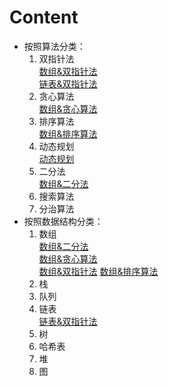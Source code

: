 # Content
* 按照算法分类：
    1. 双指针法  
    [数组&双指针法](./Note/数组&双指针法.md)  
    [链表&双指针法](./Note/链表&双指针法.md)  
    2. 贪心算法  
    [数组&贪心算法](./Note/数组&贪心算法.md)  
    3. 排序算法   
    [数组&排序算法](./Note/数组&排序算法.md)
    5. 动态规划  
    [动态规划](./Note/动态规划.md)
    6. 二分法  
    [数组&二分法](./Note/数组&二分法.md)  
    6. 搜索算法  
    7. 分治算法  
* 按照数据结构分类：
    1. 数组  
    [数组&二分法](./Note/数组&二分法.md)  
    [数组&贪心算法](./Note/数组&贪心算法.md)  
    [数组&双指针法](./Note/数组&双指针法.md)
    [数组&排序算法](./Note/数组&排序算法.md)
    2. 栈  
    3. 队列   
    4. 链表    
    [链表&双指针法](./Note/链表&双指针法.md)  
    5. 树   
    6. 哈希表   
    7. 堆  
    8. 图  

